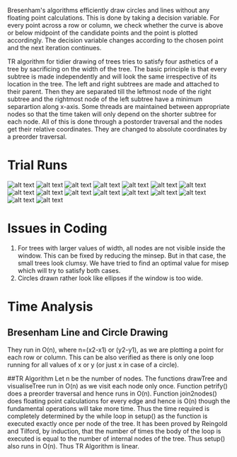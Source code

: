 Bresenham's algorithms efficiently draw circles and lines without any floating point calculations. This is done by taking a decision variable. For every point across a row or column, we check whether the curve is above or below midpoint of the candidate points and the point is plotted accordingly. The decision variable changes according to the chosen point and the next iteration continues. 

TR algorithm for tidier drawing of trees tries to satisfy four asthetics of a tree by sacrificing on the width of the tree. The basic principle is that every subtree is made independently and will look the same irrespective of its location in the tree. The left and right subtrees are made and attached to their parent. Then they are separated till the leftmost node of the right subtree and the rightmost node of the left subtree have a minimum separartion along x-axis. Some threads are maintained between appropriate nodes so that the time taken will only depend on the shorter subtree for each node. All of this is done through a postorder traversal and the nodes get their relative coordinates. They are changed to absolute coordinates by a preorder traversal.






# Trial Runs

![alt text](..\pics\1.jpg)
![alt text](..\pics\q.png)
![alt text](..\pics\2.png)
![alt text](..\pics\3.jpg)
![alt text](..\pics\4.jpg)
![alt text](..\pics\14.jpg)
![alt text](..\pics\15.jpg)
![alt text](..\pics\5.jpg)
![alt text](..\pics\6.jpg)
![alt text](..\pics\7.jpg)
![alt text](..\pics\8.jpg)
![alt text](..\pics\9.jpg)
![alt text](..\pics\10.jpg)
![alt text](..\pics\11.jpg)
![alt text](..\pics\12.jpg)
![alt text](..\pics\13.jpg)






# Issues in Coding

1. For trees with larger values of width, all nodes are not visible inside the window. This can be fixed by reducing the minsep. But in that case, the small trees look clumsy. We have tried to find an optimal value for misep which will try to satisfy both cases.
2. Circles drawn rather look like ellipses if the window is too wide.






# Time Analysis

## Bresenham Line and Circle Drawing 
They run in O(n), where n=(x2-x1) or (y2-y1), as we are plotting a point for each row or column. This can be also verified as there is only one loop running for all values of x or y (or just x in case of a circle).

##TR Algorithm
Let n be the number of nodes. The functions drawTree and visualiseTree run in O(n) as we visit each node only once. Function petrify() does a preorder traversal and hence runs in O(n). Function join2nodes() does floating point calculations for every edge and hence is O(n) though the fundamental operations will take more time. Thus the time required is completely determined by the while loop in setup() as the function is executed exactly once per node of the tree. It has been proved by Reingold and Tilford, by induction, that the number of times the body of the loop is executed is equal to the number of internal nodes of the tree. Thus setup() also runs in O(n). Thus TR Algorithm is linear.
